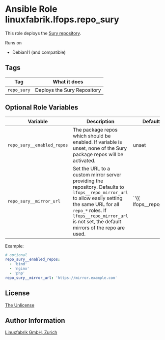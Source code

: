 # Ansible Role linuxfabrik.lfops.repo_sury

This role deploys the [Sury repository](https://deb.sury.org/).

Runs on

* Debian11 (and compatible)


## Tags

| Tag         | What it does                |
| ---         | ------------                |
| `repo_sury` | Deploys the Sury Repository |


## Optional Role Variables

| Variable | Description | Default Value |
| -------- | ----------- | ------------- |
| `repo_sury__enabled_repos` | The package repos which should be enabled. If variable is unset, none of the Sury package repos will be activated. | unset |
| `repo_sury__mirror_url` | Set the URL to a custom mirror server providing the repository. Defaults to `lfops__repo_mirror_url` to allow easily setting the same URL for all `repo_*` roles. If `lfops__repo_mirror_url` is not set, the default mirrors of the repo are used. | `'{{ lfops__repo_mirror_url | default("") }}'` |

Example:
```yaml
# optional
repo_sury__enabled_repos:
  - 'bind'
  - 'nginx'
  - 'php'
repo_sury__mirror_url: 'https://mirror.example.com'
```


## License

[The Unlicense](https://unlicense.org/)


## Author Information

[Linuxfabrik GmbH, Zurich](https://www.linuxfabrik.ch)
